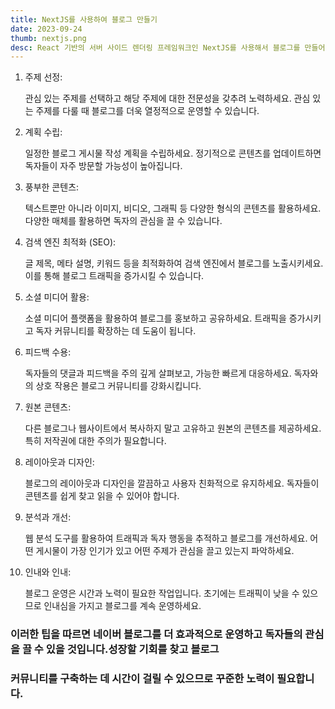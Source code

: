```yaml
---
title: NextJS를 사용하여 블로그 만들기
date: 2023-09-24
thumb: nextjs.png
desc: React 기반의 서버 사이드 렌더링 프레임워크인 NextJS를 사용해서 블로그를 만들어본다.
---
```


1. 주제 선정:

   관심 있는 주제를 선택하고 해당 주제에 대한 전문성을 갖추려 노력하세요. 관심 있는 주제를 다룰 때 블로그를 더욱 열정적으로 운영할 수 있습니다.

2. 계획 수립:

   일정한 블로그 게시물 작성 계획을 수립하세요. 정기적으로 콘텐츠를 업데이트하면 독자들이 자주 방문할 가능성이 높아집니다.

3. 풍부한 콘텐츠:

   텍스트뿐만 아니라 이미지, 비디오, 그래픽 등 다양한 형식의 콘텐츠를 활용하세요. 다양한 매체를 활용하면 독자의 관심을 끌 수 있습니다.

4. 검색 엔진 최적화 (SEO):

   글 제목, 메타 설명, 키워드 등을 최적화하여 검색 엔진에서 블로그를 노출시키세요. 이를 통해 블로그 트래픽을 증가시킬 수 있습니다.

5. 소셜 미디어 활용:

   소셜 미디어 플랫폼을 활용하여 블로그를 홍보하고 공유하세요. 트래픽을 증가시키고 독자 커뮤니티를 확장하는 데 도움이 됩니다.

6. 피드백 수용:

   독자들의 댓글과 피드백을 주의 깊게 살펴보고, 가능한 빠르게 대응하세요. 독자와의 상호 작용은 블로그 커뮤니티를 강화시킵니다.

7. 원본 콘텐츠:

   다른 블로그나 웹사이트에서 복사하지 말고 고유하고 원본의 콘텐츠를 제공하세요. 특히 저작권에 대한 주의가 필요합니다.

8. 레이아웃과 디자인:

   블로그의 레이아웃과 디자인을 깔끔하고 사용자 친화적으로 유지하세요. 독자들이 콘텐츠를 쉽게 찾고 읽을 수 있어야 합니다.

9. 분석과 개선:

   웹 분석 도구를 활용하여 트래픽과 독자 행동을 추적하고 블로그를 개선하세요. 어떤 게시물이 가장 인기가 있고 어떤 주제가 관심을 끌고 있는지 파악하세요.

10. 인내와 인내:

    블로그 운영은 시간과 노력이 필요한 작업입니다. 초기에는 트래픽이 낮을 수 있으므로 인내심을 가지고 블로그를 계속 운영하세요.

### 이러한 팁을 따르면 네이버 블로그를 더 효과적으로 운영하고 독자들의 관심을 끌 수 있을 것입니다.성장할 기회를 찾고 블로그

### 커뮤니티를 구축하는 데 시간이 걸릴 수 있으므로 꾸준한 노력이 필요합니다.
